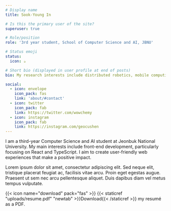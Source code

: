 ```yaml
---
# Display name
title: Sook-Young In

# Is this the primary user of the site?
superuser: true

# Role/position
role: '3rd year student, School of Computer Science and AI, JBNU'

# Status emoji
status:
  icon: ☕️

# Short bio (displayed in user profile at end of posts)
bio: My research interests include distributed robotics, mobile computing and programmable matter.

social:
  - icon: envelope
    icon_pack: fas
    link: 'about/#contact'
  - icon: twitter
    icon_pack: fab
    link: https://twitter.com/wowchemy
  - icon: instagram
    icon_pack: fab
    link: https://instagram.com/geocushen
---
```


I am a third-year Computer Science and AI student at Jeonbuk National University. My main interests include front-end development, particularly focusing on React and TypeScript. I aim to create user-friendly web experiences that make a positive impact.

Lorem ipsum dolor sit amet, consectetur adipiscing elit. Sed neque elit, tristique placerat feugiat ac, facilisis vitae arcu. Proin eget egestas augue. Praesent ut sem nec arcu pellentesque aliquet. Duis dapibus diam vel metus tempus vulputate.

{{< icon name="download" pack="fas" >}} {{< staticref "uploads/resume.pdf" "newtab" >}}Download{{< /staticref >}} my resumé as a PDF.